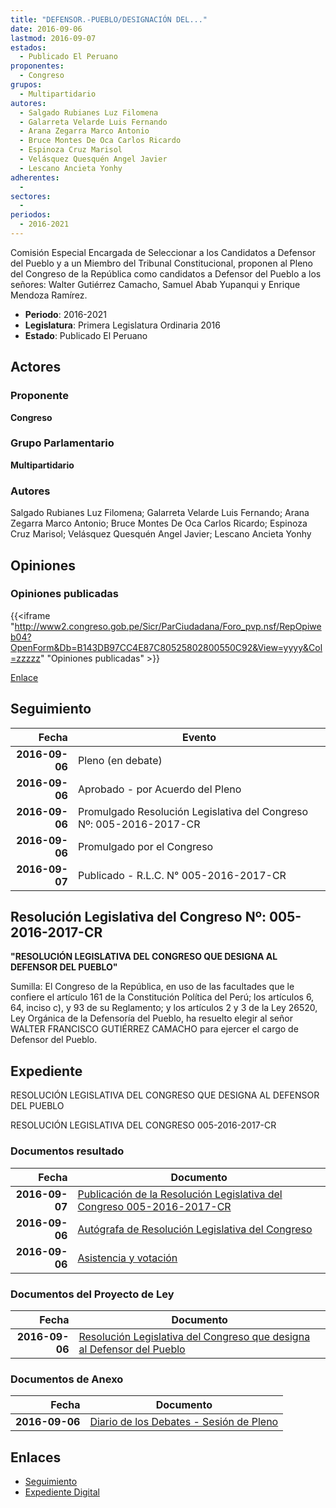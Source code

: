 ```yaml
---
title: "DEFENSOR.-PUEBLO/DESIGNACIÓN DEL..."
date: 2016-09-06
lastmod: 2016-09-07
estados: 
  - Publicado El Peruano
proponentes: 
  - Congreso
grupos: 
  - Multipartidario
autores: 
  - Salgado Rubianes Luz Filomena
  - Galarreta Velarde Luis Fernando
  - Arana Zegarra Marco Antonio
  - Bruce Montes De Oca Carlos Ricardo
  - Espinoza Cruz Marisol
  - Velásquez Quesquén Angel Javier
  - Lescano Ancieta Yonhy
adherentes: 
  - 
sectores: 
  - 
periodos: 
  - 2016-2021
---
```


Comisión Especial Encargada de Seleccionar a los Candidatos a Defensor del Pueblo y a un Miembro del Tribunal Constitucional, proponen al Pleno del Congreso de la República como candidatos a Defensor del Pueblo a los señores: Walter Gutiérrez Camacho, Samuel Abab Yupanqui y Enrique Mendoza Ramírez.

- **Periodo**: 2016-2021
- **Legislatura**: Primera Legislatura Ordinaria 2016
- **Estado**: Publicado El Peruano

## Actores

### Proponente

**Congreso**

### Grupo Parlamentario

**Multipartidario**

### Autores

Salgado Rubianes Luz Filomena; Galarreta Velarde Luis Fernando; Arana Zegarra Marco Antonio; Bruce Montes De Oca Carlos Ricardo; Espinoza Cruz Marisol; Velásquez Quesquén Angel Javier; Lescano Ancieta Yonhy


## Opiniones

### Opiniones publicadas

{{<iframe "http://www2.congreso.gob.pe/Sicr/ParCiudadana/Foro_pvp.nsf/RepOpiweb04?OpenForm&Db=B143DB97CC4E87C80525802800550C92&View=yyyy&Col=zzzzz" "Opiniones publicadas" >}}

[Enlace](http://www2.congreso.gob.pe/Sicr/ParCiudadana/Foro_pvp.nsf/RepOpiweb04?OpenForm&Db=B143DB97CC4E87C80525802800550C92&View=yyyy&Col=zzzzz)

## Seguimiento

| Fecha | Evento |
|------:|--------|
| **2016-09-06** | Pleno (en debate)|
| **2016-09-06** | Aprobado - por Acuerdo del Pleno|
| **2016-09-06** | Promulgado Resolución Legislativa del Congreso Nº: 005-2016-2017-CR|
| **2016-09-06** | Promulgado por el Congreso|
| **2016-09-07** | Publicado - R.L.C. N° 005-2016-2017-CR|

## Resolución Legislativa del Congreso Nº: 005-2016-2017-CR

**"RESOLUCIÓN LEGISLATIVA DEL CONGRESO QUE DESIGNA AL DEFENSOR DEL PUEBLO"**

Sumilla: El Congreso de la República, en uso de las facultades que le confiere el artículo 161 de la Constitución Política del Perú; los artículos 6, 64, inciso c), y 93 de su Reglamento; y los artículos 2 y 3 de la Ley 26520, Ley Orgánica de la Defensoría del Pueblo, ha resuelto elegir al señor WALTER FRANCISCO GUTIÉRREZ CAMACHO para ejercer el cargo de Defensor del Pueblo.


## Expediente

RESOLUCIÓN LEGISLATIVA DEL CONGRESO QUE DESIGNA AL DEFENSOR DEL PUEBLO

RESOLUCIÓN LEGISLATIVA DEL CONGRESO 005-2016-2017-CR


### Documentos resultado

| Fecha | Documento |
|------:|--------|
| **2016-09-07** | [Publicación de la Resolución Legislativa del Congreso 005-2016-2017-CR](http://www.leyes.congreso.gob.pe/Documentos/2016_2021/Resolucion_Legislativa_del_Congreso/RLG-005-2016-2017-CR.pdf) |
| **2016-09-06** | [Autógrafa de Resolución Legislativa del Congreso](http://www.leyes.congreso.gob.pe/Documentos/2016_2021/Autografas/Resolucion_Legislativa_del_Congreso/AU0021520160906.pdf) |
| **2016-09-06** | [Asistencia y votación](http://www.leyes.congreso.gob.pe/Documentos/2016_2021/Asistencia_y_Votacion/Proyectos_de_Ley/AV0021520160906.pdf) |

### Documentos del Proyecto de Ley

| Fecha | Documento |
|------:|--------|
| **2016-09-06** | [Resolución Legislativa del Congreso que designa al Defensor del Pueblo](http://www.leyes.congreso.gob.pe/Documentos/2016_2021/Proyectos_de_Ley_y_de_Resoluciones_Legislativas/PL0021520160906.pdf) |

### Documentos de Anexo

| Fecha | Documento |
|------:|--------|
| **2016-09-06** | [Diario de los Debates - Sesión de Pleno](http://www2.congreso.gob.pe/Sicr/DiarioDebates/Publicad.nsf/SesionesPleno/05256D6E0073DFE90525802600634E48/$FILE/PLO-2016-8.pdf) |

## Enlaces 

- [Seguimiento](http://www2.congreso.gob.pe/Sicr/TraDocEstProc/CLProLey2016.nsf/f7fff46988ca05b1052578e100829cc7/48cb6653cbae2cbd052580270082d9d4?OpenDocument)
- [Expediente Digital](http://www2.congreso.gob.pehttp://www2.congreso.gob.pe/Sicr/TraDocEstProc/CLProLey2016.nsf/f7fff46988ca05b1052578e100829cc7/48cb6653cbae2cbd052580270082d9d4?OpenDocument&Click=05257FB7005EB655.eb71d0cf91d8294e05256cdf006b5706/$Body/0.1C6C)
